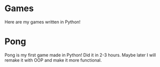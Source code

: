 # Games
Here are my games written in Python!

# Pong 
Pong is my first game made in Python! Did it in 2-3 hours. Maybe later I will remake it with OOP and make it more functional.
